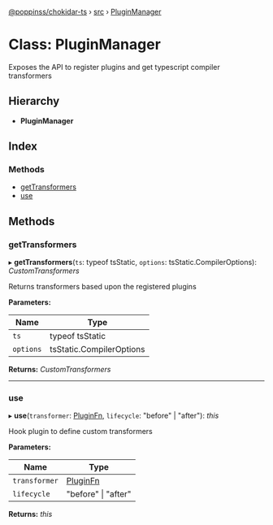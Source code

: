 [@poppinss/chokidar-ts](../README.md) › [src](../modules/src.md) › [PluginManager](src.pluginmanager.md)

# Class: PluginManager

Exposes the API to register plugins and get typescript compiler
transformers

## Hierarchy

* **PluginManager**

## Index

### Methods

* [getTransformers](src.pluginmanager.md#gettransformers)
* [use](src.pluginmanager.md#use)

## Methods

###  getTransformers

▸ **getTransformers**(`ts`: typeof tsStatic, `options`: tsStatic.CompilerOptions): *CustomTransformers*

Returns transformers based upon the registered plugins

**Parameters:**

Name | Type |
------ | ------ |
`ts` | typeof tsStatic |
`options` | tsStatic.CompilerOptions |

**Returns:** *CustomTransformers*

___

###  use

▸ **use**(`transformer`: [PluginFn](../modules/src.md#pluginfn), `lifecycle`: "before" | "after"): *this*

Hook plugin to define custom transformers

**Parameters:**

Name | Type |
------ | ------ |
`transformer` | [PluginFn](../modules/src.md#pluginfn) |
`lifecycle` | "before" &#124; "after" |

**Returns:** *this*
